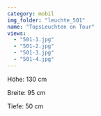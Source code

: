 ```yaml
---
category: mobil
img_folder: "leuchte_501"
name: "TopsLeuchten on Tour"
views:
  - "501-1.jpg"
  - "501-2.jpg"
  - "501-3.jpg"
  - "501-4.jpg"
---
```


Höhe: 130 cm

Breite: 95 cm

Tiefe: 50 cm
